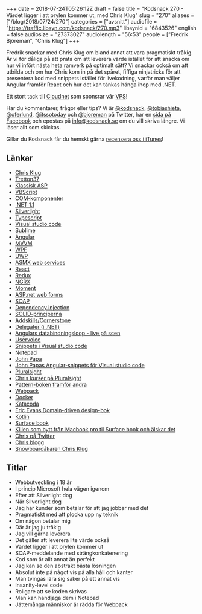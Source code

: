 +++
date = 2018-07-24T05:26:12Z
draft = false
title = "Kodsnack 270 - Värdet ligger i att prylen kommer ut, med Chris Klug"
slug = "270"
aliases = ["/blog/2018/07/24/270"]
categories = ["avsnitt"]
audiofile = "https://traffic.libsyn.com/kodsnack/270.mp3"
libsynid = "6843526"
english = false
audiosize = "27373027"
audiolength = "56:53"
people = ["Fredrik Björeman", "Chris Klug"]
+++

Fredrik snackar med Chris Klug om bland annat att vara pragmatiskt tråkig. Är vi för dåliga på att prata om att leverera värde istället för att snacka om hur vi infört nästa heta ramverk på optimalt sätt? Vi snackar också om att utbilda och om hur Chris kom in på det spåret, fiffiga ninjatricks för att presentera kod med snippets istället för livekodning, varför man väljer Angular framför React och hur det kan tänkas hänga ihop med .NET.

Ett stort tack till [Cloudnet](http://www.cloudnet.se) som sponsrar vår [VPS](http://en.wikipedia.org/wiki/Virtual_private_server)!

Har du kommentarer, frågor eller tips? Vi är [@kodsnack](https://www.twitter.com/kodsnack), [@tobiashieta](https://www.twitter.com/tobiashieta), [@oferlund](https://www.twitter.com/oferlund), [@itssotoday](https://twitter.com/itssotoday) och [@bjoreman](https://www.twitter.com/bjoreman) på Twitter, har en [sida på Facebook](https://www.facebook.com/kodsnack) och epostas på [info@kodsnack.se](mailto:info@kodsnack.se) om du vill skriva längre. Vi läser allt som skickas.

Gillar du Kodsnack får du hemskt gärna [recensera oss i iTunes](http://itunes.apple.com/se/podcast/kodsnack/id561631498?l=en)!

## Länkar ##
* [Chris Klug](https://twitter.com/zerokoll)
* [Tretton37](https://tretton37.com/)
* [Klassisk ASP](https://en.wikipedia.org/wiki/Active_Server_Pages)
* [VBScript](https://en.wikipedia.org/wiki/VBScript)
* [COM-komponenter](https://en.wikipedia.org/wiki/Component_Object_Model)
* [.NET 1.1](https://en.wikipedia.org/wiki/.NET_Framework_version_history#.NET_Framework_1.1)
* [Silverlight](https://en.wikipedia.org/wiki/Microsoft_Silverlight)
* [Typescript](https://en.wikipedia.org/wiki/TypeScript)
* [Visual studio code](https://code.visualstudio.com/)
* [Sublime](https://www.sublimetext.com/)
* [Angular](https://en.wikipedia.org/wiki/AngularJS)
* [MVVM](https://en.wikipedia.org/wiki/Model%E2%80%93view%E2%80%93viewmodel)
* [WPF](https://en.wikipedia.org/wiki/Windows_Presentation_Foundation)
* [UWP](https://en.wikipedia.org/wiki/Universal_Windows_Platform)
* [ASMX web services](https://en.wikipedia.org/wiki/ASP.NET#Other_files)
* [React](https://en.wikipedia.org/wiki/React_%28JavaScript_library%29)
* [Redux](https://en.wikipedia.org/wiki/Redux_%28JavaScript_library%29)
* [NGRX](https://github.com/ngrx)
* [Moment](https://momentjs.com/)
* [ASP.net web forms](https://www.asp.net/web-forms)
* [SOAP](https://en.wikipedia.org/wiki/SOAP)
* [Dependency injection](https://en.wikipedia.org/wiki/Dependency_injection)
* [SOLID-principerna](https://en.wikipedia.org/wiki/SOLID)
* [Addskills/Cornerstone](https://www.addskills.se/)
* [Delegater (i .NET)](https://docs.microsoft.com/en-us/dotnet/csharp/programming-guide/delegates/)
* [Angulars databindningsloop - live på scen](https://vimeo.com/128492023)
* [Uservoice](https://wpdev.uservoice.com/)
* [Snippets i Visual studio code](https://code.visualstudio.com/docs/editor/userdefinedsnippets)
* [Notepad](https://en.wikipedia.org/wiki/Microsoft_Notepad) 
* [John Papa](https://johnpapa.net/)
* [John Papas Angular-snippets för Visual studio code](https://github.com/johnpapa/vscode-angular-snippets)
* [Pluralsight](https://www.pluralsight.com/)
* [Chris kurser på Pluralsight](https://www.pluralsight.com/authors/chris-klug)
* [Pattern-boken framför andra](https://en.wikipedia.org/wiki/Design_Patterns)
* [Webpack](https://en.wikipedia.org/wiki/Webpack)
* [Docker](https://en.wikipedia.org/wiki/Docker_%28software%29)
* [Katacoda](https://katacoda.com/)
* [Eric Evans Domain-driven design-bok](https://www.amazon.com/Domain-Driven-Design-Tackling-Complexity-Software/dp/0321125215)
* [Kotlin](https://en.wikipedia.org/wiki/Kotlin_%28programming_language%29)
* [Surface book](https://en.wikipedia.org/wiki/Surface_Book)
* [Killen som bytt från Macbook pro til Surface book och älskar det](https://char.gd/blog/2018/the-surface-book-2-is-everything-the-macbook-pro-should-be-and-then-some)
* [Chris på Twitter](https://twitter.com/zerokoll)
* [Chris blogg](https://chris.59north.com/)
* [Snowboardåkaren Chris Klug](https://en.wikipedia.org/wiki/Chris_Klug)

## Titlar ##
* Webbutveckling i 18 år
* I princip Microsoft hela vägen igenom
* Efter att Silverlight dog
* När Silverlight dog
* Jag har kunder som betalar för att jag jobbar med det
* Pragmatiskt med att plocka upp ny teknik
* Om någon betalar mig
* Där är jag ju tråkig
* Jag vill gärna leverera
* Det gäller att leverera lite värde också
* Värdet ligger i att prylen kommer ut
* SOAP-meddelande med strängkonkatenering
* Kod som är allt annat än perfekt
* Jag kan se den abstrakt bästa lösningen
* Absolut inte på något vis på alla håll och kanter
* Man tvingas lära sig saker på ett annat vis
* Insanity-level code
* Roligare att se koden skrivas
* Man kan handjaga dem i Notepad
* Jättemånga människor är rädda för Webpack